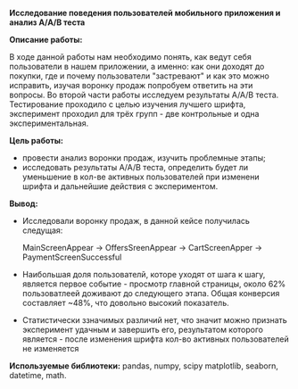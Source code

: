 **Исследование поведения пользователей мобильного приложения и анализ A/A/B теста**

**Описание работы:**

В ходе данной работы нам необходимо понять,
как ведут себя пользователи в нашем приложении, а именно: как они доходят до покупки, где и почему пользователи "застревают" и как это можно исправить, изучая воронку продаж попробуем ответить на эти вопросы. 
Во второй части работы исследуем результаты A/A/B теста. Тестирование проходило с целью изучения лучшего шрифта, эксперимент проходил для трёх групп - две контрольные и одна экспериментальная.

**Цель работы:**

- провести анализ воронки продаж, изучить проблемные этапы;
- исследовать результаты A/A/B теста, определить будет ли уменьшение в кол-ве активных пользователей при изменени шрифта и дальнейшие действия с экспериментом.

**Вывод:**

- Исследовали воронку продаж, в данной кейсе получилась следущая:
  
  MainScreenAppear -> OffersSreenAppear -> CartScreenApper -> PaymentScreenSuccessful
- Наибольшая доля пользователй, которе уходят от шага к шагу, является первое событие - просмотр главной страницы, около 62% пользоватлеей доживают до следующего этапа. Общая конверсия составляет ~48%, что довольно высокий показатель.
- Статистически ззначимых различий нет, что значит можно признать эксперимент удачным и завершить его, результатом которого является - после изменения шрифта кол-во активных пользователей не изменяется

**Используемые библиотеки:** pandas, numpy, scipy matplotlib, seaborn, datetime, math.
